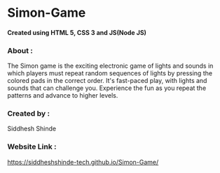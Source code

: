 # Simon-Game
#### Created using HTML 5, CSS 3 and JS(Node JS)

### About :
The Simon game is the exciting electronic game of lights and sounds in which players must repeat random sequences of lights by pressing the colored pads in the correct order. It's fast-paced play, with lights and sounds that can challenge you. Experience the fun as you repeat the patterns and advance to higher levels.

### Created by :
Siddhesh Shinde

### Website Link :
https://siddheshshinde-tech.github.io/Simon-Game/
